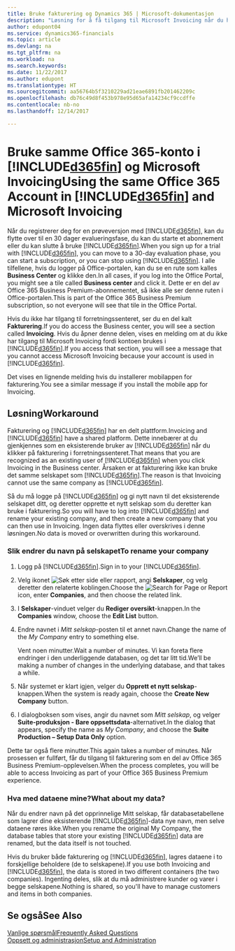 ```yaml
---
title: Bruke fakturering og Dynamics 365 | Microsoft-dokumentasjon
description: "Løsning for å få tilgang til Microsoft Invoicing når du har registrert deg for Dynamics 365."
author: edupont04
ms.service: dynamics365-financials
ms.topic: article
ms.devlang: na
ms.tgt_pltfrm: na
ms.workload: na
ms.search.keywords: 
ms.date: 11/22/2017
ms.author: edupont
ms.translationtype: HT
ms.sourcegitcommit: aa56764b5f3210229ad21eae6891fb201462209c
ms.openlocfilehash: db76c49d8f453b978e95d65afa14234cf9ccdffe
ms.contentlocale: nb-no
ms.lasthandoff: 12/14/2017

---
```

# <a name="using-the-same-office-365-account-in-included365finincludesd365finmdmd-and-microsoft-invoicing"></a><span data-ttu-id="26929-103">Bruke samme Office 365-konto i [!INCLUDE[d365fin](includes/d365fin_md.md)] og Microsoft Invoicing</span><span class="sxs-lookup"><span data-stu-id="26929-103">Using the same Office 365 Account in [!INCLUDE[d365fin](includes/d365fin_md.md)] and Microsoft Invoicing</span></span>
<span data-ttu-id="26929-104">Når du registrerer deg for en prøveversjon med [!INCLUDE[d365fin](includes/d365fin_md.md)], kan du flytte over til en 30 dager evalueringsfase, du kan du starte et abonnement eller du kan slutte å bruke [!INCLUDE[d365fin](includes/d365fin_md.md)].</span><span class="sxs-lookup"><span data-stu-id="26929-104">When you sign up for a trial with [!INCLUDE[d365fin](includes/d365fin_md.md)], you can move to a 30-day evaluation phase, you can start a subscription, or you can stop using [!INCLUDE[d365fin](includes/d365fin_md.md)].</span></span> <span data-ttu-id="26929-105">I alle tilfellene, hvis du logger på Office-portalen, kan du se en rute som kalles **Business Center** og klikke den.</span><span class="sxs-lookup"><span data-stu-id="26929-105">In all cases, if you log into the Office Portal, you might see a tile called **Business center** and click it.</span></span> <span data-ttu-id="26929-106">Dette er en del av Office 365 Business Premium-abonnementet, så ikke alle ser denne ruten i Office-portalen.</span><span class="sxs-lookup"><span data-stu-id="26929-106">This is part of the Office 365 Business Premium subscription, so not everyone will see that tile in the Office Portal.</span></span>  

<span data-ttu-id="26929-107">Hvis du ikke har tilgang til forretningssenteret, ser du en del kalt **Fakturering**.</span><span class="sxs-lookup"><span data-stu-id="26929-107">If you do access the Business center, you will see a section called **Invoicing**.</span></span> <span data-ttu-id="26929-108">Hvis du åpner denne delen, vises en melding om at du ikke har tilgang til Microsoft Invoicing fordi kontoen brukes i [!INCLUDE[d365fin](includes/d365fin_md.md)].</span><span class="sxs-lookup"><span data-stu-id="26929-108">If you access that section, you will see a message that you cannot access Microsoft Invoicing because your account is used in [!INCLUDE[d365fin](includes/d365fin_md.md)].</span></span>  

<span data-ttu-id="26929-109">Det vises en lignende melding hvis du installerer mobilappen for fakturering.</span><span class="sxs-lookup"><span data-stu-id="26929-109">You see a similar message if you install the mobile app for Invoicing.</span></span>  

## <a name="workaround"></a><span data-ttu-id="26929-110">Løsning</span><span class="sxs-lookup"><span data-stu-id="26929-110">Workaround</span></span>
<span data-ttu-id="26929-111">Fakturering og [!INCLUDE[d365fin](includes/d365fin_md.md)] har en delt plattform.</span><span class="sxs-lookup"><span data-stu-id="26929-111">Invoicing and [!INCLUDE[d365fin](includes/d365fin_md.md)] have a shared platform.</span></span> <span data-ttu-id="26929-112">Dette innebærer at du gjenkjennes som en eksisterende bruker av [!INCLUDE[d365fin](includes/d365fin_md.md)] når du klikker på fakturering i forretningssenteret.</span><span class="sxs-lookup"><span data-stu-id="26929-112">That means that you are recognized as an existing user of [!INCLUDE[d365fin](includes/d365fin_md.md)] when you click Invoicing in the Business center.</span></span> <span data-ttu-id="26929-113">Årsaken er at fakturering ikke kan bruke det samme selskapet som [!INCLUDE[d365fin](includes/d365fin_md.md)].</span><span class="sxs-lookup"><span data-stu-id="26929-113">The reason is that Invoicing cannot use the same company as [!INCLUDE[d365fin](includes/d365fin_md.md)].</span></span>  

<span data-ttu-id="26929-114">Så du må logge på [!INCLUDE[d365fin](includes/d365fin_md.md)] og gi nytt navn til det eksisterende selskapet ditt, og deretter opprette et nytt selskap som du deretter kan bruke i fakturering.</span><span class="sxs-lookup"><span data-stu-id="26929-114">So you will have to log into [!INCLUDE[d365fin](includes/d365fin_md.md)] and rename your existing company, and then create a new company that you can then use in Invoicing.</span></span> <span data-ttu-id="26929-115">Ingen data flyttes eller overskrives i denne løsningen.</span><span class="sxs-lookup"><span data-stu-id="26929-115">No data is moved or overwritten during this workaround.</span></span>

### <a name="to-rename-your-company"></a><span data-ttu-id="26929-116">Slik endrer du navn på selskapet</span><span class="sxs-lookup"><span data-stu-id="26929-116">To rename your company</span></span>
1.  <span data-ttu-id="26929-117">Logg på [!INCLUDE[d365fin](includes/d365fin_md.md)].</span><span class="sxs-lookup"><span data-stu-id="26929-117">Sign in to your [!INCLUDE[d365fin](includes/d365fin_md.md)].</span></span>  
2.  <span data-ttu-id="26929-118">Velg ikonet ![Søk etter side eller rapport](media/ui-search/search_small.png "Søk etter side eller rapport"), angi **Selskaper**, og velg deretter den relaterte koblingen.</span><span class="sxs-lookup"><span data-stu-id="26929-118">Choose the ![Search for Page or Report](media/ui-search/search_small.png "Search for Page or Report icon") icon, enter **Companies**, and then choose the related link.</span></span>  
3.  <span data-ttu-id="26929-119">I **Selskaper**-vinduet velger du **Rediger oversikt**-knappen.</span><span class="sxs-lookup"><span data-stu-id="26929-119">In the **Companies** window, choose the **Edit List** button.</span></span>  
4.  <span data-ttu-id="26929-120">Endre navnet i *Mitt selskap*-posten til et annet navn.</span><span class="sxs-lookup"><span data-stu-id="26929-120">Change the name of the *My Company* entry to something else.</span></span>  

    <span data-ttu-id="26929-121">Vent noen minutter.</span><span class="sxs-lookup"><span data-stu-id="26929-121">Wait a number of minutes.</span></span> <span data-ttu-id="26929-122">Vi kan foreta flere endringer i den underliggende databasen, og det tar litt tid.</span><span class="sxs-lookup"><span data-stu-id="26929-122">We’ll be making a number of changes in the underlying database, and that takes a while.</span></span>
5.  <span data-ttu-id="26929-123">Når systemet er klart igjen, velger du **Opprett et nytt selskap**-knappen.</span><span class="sxs-lookup"><span data-stu-id="26929-123">When the system is ready again, choose the **Create New Company** button.</span></span>  
6.  <span data-ttu-id="26929-124">I dialogboksen som vises, angir du navnet som *Mitt selskap*, og velger **Suite-produksjon - Bare oppsettsdata**-alternativet.</span><span class="sxs-lookup"><span data-stu-id="26929-124">In the dialog that appears, specify the name as *My Company*, and choose the **Suite Production – Setup Data Only** option.</span></span>  

<span data-ttu-id="26929-125">Dette tar også flere minutter.</span><span class="sxs-lookup"><span data-stu-id="26929-125">This again takes a number of minutes.</span></span> <span data-ttu-id="26929-126">Når prosessen er fullført, får du tilgang til fakturering som en del av Office 365 Business Premium-opplevelsen.</span><span class="sxs-lookup"><span data-stu-id="26929-126">When the process completes, you will be able to access Invoicing as part of your Office 365 Business Premium experience.</span></span>  

### <a name="what-about-my-data"></a><span data-ttu-id="26929-127">Hva med dataene mine?</span><span class="sxs-lookup"><span data-stu-id="26929-127">What about my data?</span></span>
<span data-ttu-id="26929-128">Når du endrer navn på det opprinnelige Mitt selskap, får databasetabellene som lagrer dine eksisterende [!INCLUDE[d365fin](includes/d365fin_md.md)]-data nye navn, men selve dataene røres ikke.</span><span class="sxs-lookup"><span data-stu-id="26929-128">When you rename the original My Company, the database tables that store your existing [!INCLUDE[d365fin](includes/d365fin_md.md)] data are renamed, but the data itself is not touched.</span></span>  

<span data-ttu-id="26929-129">Hvis du bruker både fakturering og [!INCLUDE[d365fin](includes/d365fin_md.md)], lagres dataene i to forskjellige beholdere (de to selskapene).</span><span class="sxs-lookup"><span data-stu-id="26929-129">If you use both Invoicing and [!INCLUDE[d365fin](includes/d365fin_md.md)], the data is stored in two different containers (the two companies).</span></span> <span data-ttu-id="26929-130">Ingenting deles, slik at du må administrere kunder og varer i begge selskapene.</span><span class="sxs-lookup"><span data-stu-id="26929-130">Nothing is shared, so you'll have to manage customers and items in both companies.</span></span>  

## <a name="see-also"></a><span data-ttu-id="26929-131">Se også</span><span class="sxs-lookup"><span data-stu-id="26929-131">See Also</span></span>
[<span data-ttu-id="26929-132">Vanlige spørsmål</span><span class="sxs-lookup"><span data-stu-id="26929-132">Frequently Asked Questions</span></span>](across-faq.md)  
[<span data-ttu-id="26929-133">Oppsett og administrasjon</span><span class="sxs-lookup"><span data-stu-id="26929-133">Setup and Administration</span></span>](admin-setup-and-administration.md)  

